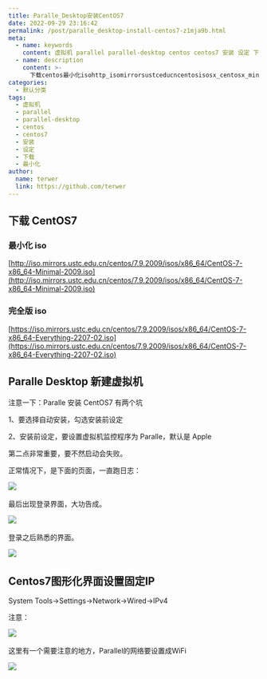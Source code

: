 ```yaml
---
title: Paralle_Desktop安装CentOS7
date: 2022-09-29 23:16:42
permalink: /post/paralle_desktop-install-centos7-z1mja9b.html
meta:
  - name: keywords
    content: 虚拟机 parallel parallel-desktop centos centos7 安装 设定 下载 最小化
  - name: description
    content: >-
      下载centos最小化isohttp_isomirrorsustceducncentosisosx_centosx_minimaliso完全版isohttps_isomirrorsustceducncentosisosx_centosx_everythingisoparalledesktop新建虚拟机注意一下_paralle安装centos有两个坑要选择自动安装勾选安装前设定安装前设定要设置虚拟机监控程序为paralle默认是apple第二点非常重要要不然启动会失败。正常情况下是下面的页面一直跑日志_​最
categories:
  - 默认分类
tags:
  - 虚拟机
  - parallel
  - parallel-desktop
  - centos
  - centos7
  - 安装
  - 设定
  - 下载
  - 最小化
author:
  name: terwer
  link: https://github.com/terwer
---
```



## 下载 CentOS7

### 最小化 iso

[http://iso.mirrors.ustc.edu.cn/centos/7.9.2009/isos/x86_64/CentOS-7-x86_64-Minimal-2009.iso](http://iso.mirrors.ustc.edu.cn/centos/7.9.2009/isos/x86_64/CentOS-7-x86_64-Minimal-2009.iso)

### 完全版 iso

[https://iso.mirrors.ustc.edu.cn/centos/7.9.2009/isos/x86_64/CentOS-7-x86_64-Everything-2207-02.iso](https://iso.mirrors.ustc.edu.cn/centos/7.9.2009/isos/x86_64/CentOS-7-x86_64-Everything-2207-02.iso)

## Paralle Desktop 新建虚拟机

注意一下：Paralle 安装 CentOS7 有两个坑

1、要选择自动安装，勾选安装前设定

2、安装前设定，要设置虚拟机监控程序为 Paralle，默认是 Apple

第二点非常重要，要不然启动会失败。

正常情况下，是下面的页面，一直跑日志：

![](https://img1.terwer.space/api/public/20220930001027.png)​

最后出现登录界面，大功告成。

![](https://img1.terwer.space/api/public/20220930001648.png)​

登录之后熟悉的界面。

![](https://img1.terwer.space/api/public/20220930001848.png)​

## Centos7图形化界面设置固定IP

System Tools->Settings->Network->Wired->IPv4

注意：

![](https://img1.terwer.space/api/public/20220930005342.png)​

这里有一个需要注意的地方，Parallel的网络要设置成WiFi

![](https://img1.terwer.space/api/public/20220930005449.png)​

‍
